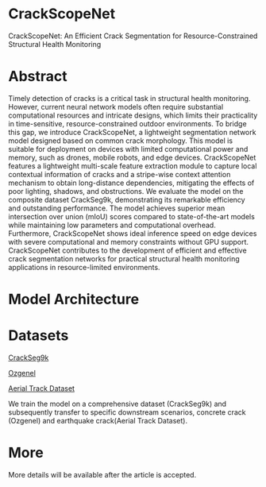 # CrackScopeNet

CrackScopeNet: An Efficient Crack Segmentation for Resource-Constrained Structural Health Monitoring

</hr>

# Abstract

Timely detection of cracks is a critical task in structural health monitoring. However, current neural network models often require substantial computational resources and intricate designs, which limits their practicality in time-sensitive, resource-constrained outdoor environments. To bridge this gap, we introduce CrackScopeNet, a lightweight segmentation network model designed based on common crack morphology. This model is suitable for deployment on devices with limited computational power and memory, such as drones, mobile robots, and edge devices. CrackScopeNet features a lightweight multi-scale feature extraction module to capture local contextual information of cracks and a stripe-wise context attention mechanism to obtain long-distance dependencies, mitigating the effects of poor lighting, shadows, and obstructions. We evaluate the model on the composite dataset CrackSeg9k, demonstrating its remarkable efficiency and outstanding performance. The model achieves superior mean intersection over union (mIoU) scores compared to state-of-the-art models while maintaining low parameters and computational overhead. Furthermore, CrackScopeNet shows ideal inference speed on edge devices with severe computational and memory constraints without GPU support. CrackScopeNet contributes to the development of efficient and effective crack segmentation networks for practical structural health monitoring applications in resource-limited environments.

# Model Architecture


# Datasets
[CrackSeg9k](https://github.com/Dhananjay42/crackseg9k)

[Ozgenel](https://data.mendeley.com/datasets/jwsn7tfbrp/1)

[Aerial Track Dataset](https://github.com/zhhongsh/UAV-Benchmark-Dataset-for-Highway-Crack-Segmentation)

We train the model on a comprehensive dataset (CrackSeg9k) and subsequently transfer to specific downstream scenarios, concrete crack (Ozgenel) and earthquake crack(Aerial Track Dataset).

# More
More details will be available after the article is accepted.